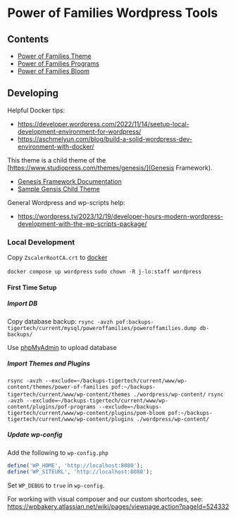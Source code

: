 # Power of Families Wordpress Tools

## Contents

- [Power of Families Theme](power-of-families-theme)
- [Power of Families Programs](pof-programs-plugin)
- [Power of Families Bloom](pof-bloom-plugin)

## Developing

Helpful Docker tips:

- https://developer.wordpress.com/2022/11/14/seetup-local-development-environment-for-wordpress/
- https://aschmelyun.com/blog/build-a-solid-wordpress-dev-environment-with-docker/

This theme is a child theme of the [https://www.studiopress.com/themes/genesis/](Genesis Framework).

- [Genesis Framework Documentation](https://developer.wpengine.com/themes/genesis-framework/)
- [Sample Gensis Child Theme](https://github.com/studiopress/genesis-sample)

General Wordpress and wp-scripts help:

- https://wordpress.tv/2023/12/19/developer-hours-modern-wordpress-development-with-the-wp-scripts-package/

### Local Development

Copy `ZscalerRootCA.crt` to [docker](docker)

`docker compose up wordpress`
`sudo chown -R j-lo:staff wordpress`

#### First Time Setup

##### Import DB

Copy database backup:
`rsync -avzh pof:backups-tigertech/current/mysql/poweroffamilies/poweroffamilies.dump db-backups/`

Use [phpMyAdmin](http://localhost:8180) to upload database

##### Import Themes and Plugins

`rsync -avzh --exclude=~/backups-tigertech/current/www/wp-content/themes/power-of-families pof:~/backups-tigertech/current/www/wp-content/themes ./wordpress/wp-content/`
`rsync -avzh --exclude=~/backups-tigertech/current/www/wp-content/plugins/pof-programs --exclude=~/backups-tigertech/current/www/wp-content/plugins/pom-bloom pof:~/backups-tigertech/current/www/wp-content/plugins ./wordpress/wp-content/`

##### Update wp-config

Add the following to `wp-config.php`

```php
define('WP_HOME', 'http://localhost:8080');
define('WP_SITEURL', 'http://localhost:8080');
```

Set `WP_DEBUG` to `true` in `wp-config`.

For working with visual composer and our custom shortcodes, see: https://wpbakery.atlassian.net/wiki/pages/viewpage.action?pageId=524332
